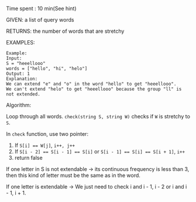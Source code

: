 Time spent :  10 min(See hint)

GIVEN: a list of query words

RETURNS: the number of words that are stretchy

EXAMPLES:

```
Example:
Input: 
S = "heeellooo"
words = ["hello", "hi", "helo"]
Output: 1
Explanation: 
We can extend "e" and "o" in the word "hello" to get "heeellooo".
We can't extend "helo" to get "heeellooo" because the group "ll" is not extended.
```

Algorithm:

Loop through all words. `check(string S, string W)` checks if `W` is stretchy to `S`.

In `check` function, use two pointer:

1. If `S[i] == W[j]`, `i++, j++`
2. If `S[i - 2] == S[i - 1] == S[i]` or `S[i - 1] == S[i] == S[i + 1]`, `i++`
3. return false

If one letter in S is not extendable -> its continuous frequency is less than 3, then this kind of letter must be the same as in the word.

If one letter is extendable -> We just need to check i and i - 1, i - 2 or i and i - 1, i + 1.